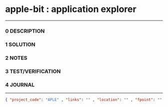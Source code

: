 # apple-bit : application explorer
--------------------------------
### 0 DESCRIPTION


### 1 SOLUTION


### 2 NOTES


### 3 TEST/VERIFICATION


### 4 JOURNAL



--------------------------------
```json
{ "project_code": "APLE" , "links": "" , "location": "" , "fpoint": "" }
```
